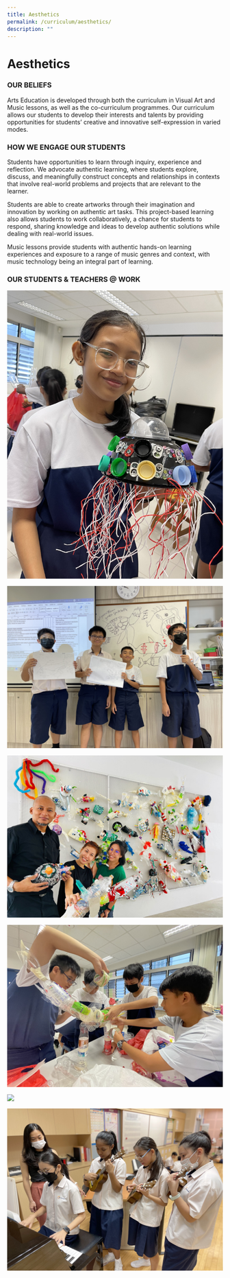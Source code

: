 ```yaml
---
title: Aesthetics
permalink: /curriculum/aesthetics/
description: ""
---
```

# Aesthetics
### OUR BELIEFS
Arts Education is developed through both the curriculum in Visual Art and Music lessons, as well as the co-curriculum programmes. Our curriculum allows our students to develop their interests and talents by providing opportunities for students’ creative and innovative self-expression in varied modes.  
 
### HOW WE ENGAGE OUR STUDENTS
Students have opportunities to learn through inquiry, experience and reflection. We advocate authentic learning, where students explore, discuss, and meaningfully construct concepts and relationships in contexts that involve real-world problems and projects that are relevant to the learner.

Students are able to create artworks through their imagination and innovation by working on authentic art tasks. This project-based learning also allows students to work collaboratively, a chance for students to respond, sharing knowledge and ideas to develop authentic solutions while dealing with real-world issues. 

Music lessons provide students with authentic hands-on learning experiences and exposure to a range of music genres and context, with music technology being an integral part of learning.




### OUR STUDENTS & TEACHERS @ WORK
![](/images/AESTHETICS2023/img_0889.JPG)


![](/images/AESTHETICS2023/img_6356.JPG)

![](/images/AESTHETICS2023/art%20installation_turning%20plastic%20waste%20into%20art.jpeg)

![](/images/AESTHETICS2023/img_1517.JPG)

![](/images/AESTHETICS2023/img_0948.JPG)

![](/images/AESTHETICS2023/img_e3224.JPG)